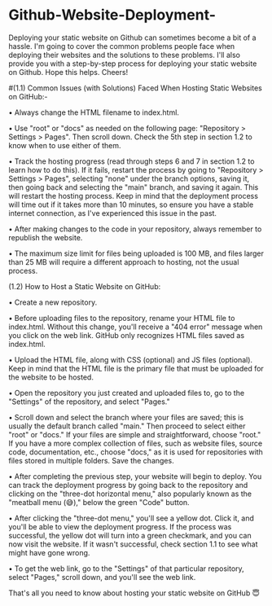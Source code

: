 # Github-Website-Deployment-
Deploying your static website on Github can sometimes become a bit of a hassle. I'm going to cover the common problems people face when deploying their websites and the solutions to these problems. I'll also provide you with a step-by-step process for deploying your static website on Github. Hope this helps. Cheers!


#(1.1) Common Issues (with Solutions) Faced When Hosting Static Websites on GitHub:-

• Always change the HTML filename to index.html.

• Use "root" or "docs" as needed on the following page: "Repository > Settings > Pages". Then scroll down. Check the 5th step in section 1.2 to know when to use either of them.

• Track the hosting progress (read through steps 6 and 7 in section 1.2 to learn how to do this). If it fails, restart the process by going to "Repository > Settings > Pages", selecting "none" under the branch options, saving it, then going back and selecting the "main" branch, and saving it again. This will restart the hosting process. Keep in mind that the deployment process will time out if it takes more than 10 minutes, so ensure you have a stable internet connection, as I've experienced this issue in the past.

• After making changes to the code in your repository, always remember to republish the website.

• The maximum size limit for files being uploaded is 100 MB, and files larger than 25 MB will require a different approach to hosting, not the usual process.


(1.2) How to Host a Static Website on GitHub:

• Create a new repository.

• Before uploading files to the repository, rename your HTML file to index.html. Without this change, you'll receive a "404 error" message when you click on the web link. GitHub only recognizes HTML files saved as index.html.

• Upload the HTML file, along with CSS (optional) and JS files (optional). Keep in mind that the HTML file is the primary file that must be uploaded for the website to be hosted.

• Open the repository you just created and uploaded files to, go to the "Settings" of the repository, and select "Pages."

• Scroll down and select the branch where your files are saved; this is usually the default branch called "main." Then proceed to select either "root" or "docs." If your files are simple and straightforward, choose "root." If you have a more complex collection of files, such as website files, source code, documentation, etc., choose "docs," as it is used for repositories with files stored in multiple folders. Save the changes.

• After completing the previous step, your website will begin to deploy. You can track the deployment progress by going back to the repository and clicking on the "three-dot horizontal menu," also popularly known as the "meatball menu (😅)," below the green "Code" button.

• After clicking the "three-dot menu," you'll see a yellow dot. Click it, and you'll be able to view the deployment progress. If the process was successful, the yellow dot will turn into a green checkmark, and you can now visit the website. If it wasn't successful, check section 1.1 to see what might have gone wrong.

• To get the web link, go to the "Settings" of that particular repository, select "Pages," scroll down, and you'll see the web link.

That's all you need to know about hosting your static website on GitHub 😇
